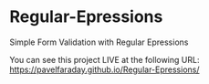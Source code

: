 # Regular-Epressions
Simple Form Validation with Regular Epressions

You can see this project LIVE at the following URL: https://pavelfaraday.github.io/Regular-Epressions/
